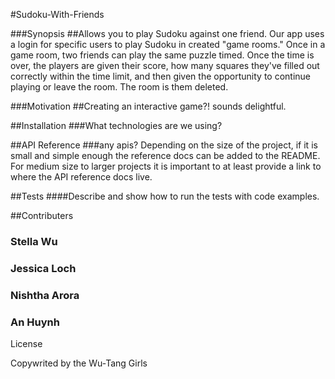 #Sudoku-With-Friends

###Synopsis
##Allows you to play Sudoku against one friend. Our app uses a login for specific users to play Sudoku in created "game rooms." Once in a game room, two friends can play the same puzzle timed. Once the time is over, the players are given their score, how many squares they've filled out correctly within the time limit, and then given the opportunity to continue playing or leave the room. The room is them deleted. 

###Motivation
##Creating an interactive game?! sounds delightful. 

##Installation
###What technologies are we using?

##API Reference
###any apis?
Depending on the size of the project, if it is small and simple enough the reference docs can be added to the README. For medium size to larger projects it is important to at least provide a link to where the API reference docs live.

##Tests
####Describe and show how to run the tests with code examples.

##Contributers
### Stella Wu
### Jessica Loch
### Nishtha Arora
### An Huynh


License

Copywrited by the Wu-Tang Girls
